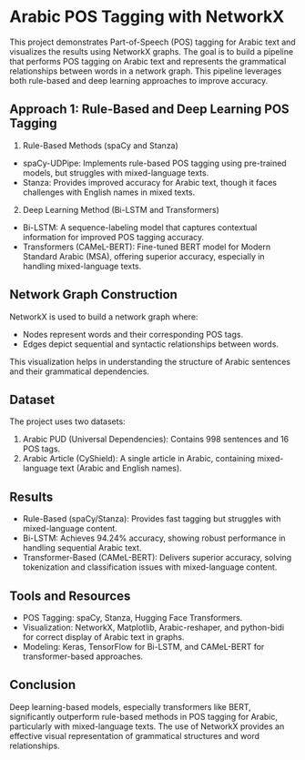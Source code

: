 # Arabic POS Tagging with NetworkX

This project demonstrates Part-of-Speech (POS) tagging for Arabic text and visualizes the results using NetworkX graphs. The goal is to build a pipeline that performs POS tagging on Arabic text and represents the grammatical relationships between words in a network graph. This pipeline leverages both rule-based and deep learning approaches to improve accuracy.

## Approach 1: Rule-Based and Deep Learning POS Tagging

1. Rule-Based Methods (spaCy and Stanza)
  - spaCy-UDPipe: Implements rule-based POS tagging using pre-trained models, but struggles with mixed-language texts.
  - Stanza: Provides improved accuracy for Arabic text, though it faces challenges with English names in mixed texts.
2. Deep Learning Method (Bi-LSTM and Transformers)
  - Bi-LSTM: A sequence-labeling model that captures contextual information for improved POS tagging accuracy.
  - Transformers (CAMeL-BERT): Fine-tuned BERT model for Modern Standard Arabic (MSA), offering superior accuracy, especially in handling mixed-language texts.

## Network Graph Construction
NetworkX is used to build a network graph where:

- Nodes represent words and their corresponding POS tags.
- Edges depict sequential and syntactic relationships between words.

This visualization helps in understanding the structure of Arabic sentences and their grammatical dependencies.

## Dataset
The project uses two datasets:

1. Arabic PUD (Universal Dependencies): Contains 998 sentences and 16 POS tags.
2. Arabic Article (CyShield): A single article in Arabic, containing mixed-language text (Arabic and English names).

## Results
- Rule-Based (spaCy/Stanza): Provides fast tagging but struggles with mixed-language content.
- Bi-LSTM: Achieves 94.24% accuracy, showing robust performance in handling sequential Arabic text.
- Transformer-Based (CAMeL-BERT): Delivers superior accuracy, solving tokenization and classification issues with mixed-language content.

## Tools and Resources
- POS Tagging: spaCy, Stanza, Hugging Face Transformers.
- Visualization: NetworkX, Matplotlib, Arabic-reshaper, and python-bidi for correct display of Arabic text in graphs.
- Modeling: Keras, TensorFlow for Bi-LSTM, and CAMeL-BERT for transformer-based approaches.

## Conclusion
Deep learning-based models, especially transformers like BERT, significantly outperform rule-based methods in POS tagging for Arabic, particularly with mixed-language texts. The use of NetworkX provides an effective visual representation of grammatical structures and word relationships.
